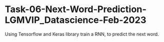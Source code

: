 # Task-06-Next-Word-Prediction-LGMVIP_Datascience-Feb-2023
Using Tensorflow and Keras library train a RNN, to predict the next word.
